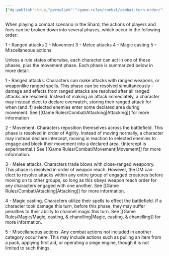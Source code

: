 ```yaml
---
{"dg-publish":true,"permalink":"/game-rules/combat/combat-turn-order/","tags":["review"]}
---
```


When playing a combat scenario in the Shard, the actions of players and foes can be broken down into several phases, which occur in the following order:

1 - Ranged attacks
2 - Movement
3 - Melee attacks
4 - Magic casting
5 - Miscellaneous actions

Unless a rule states otherwise, each character can act in one of these phases, plus the movement phase. Each phase is summarized below in more detail.

1 - Ranged attacks. Characters can make attacks with ranged weapons, or weaponlike ranged spells. This phase can be resolved simultaneously - damage and effects from ranged attacks are resolved after all ranged attacks are resolved.
Instead of making an attack immediately, a character may instead elect to declare overwatch, storing their ranged attack for when (and if) selected enemies enter some declared area during movement.
See [[Game Rules/Combat/Attacking\|Attacking]] for more information

2 - Movement. Characters reposition themselves across the battlefield. This phase is resolved in order of Agility.
Instead of moving normally, a character may instead declare intercept, moving in reaction to selected enemies to engage and block their movement into a declared area. {Intercept is experimental.}
See [[Game Rules/Combat/Movement\|Movement]] for more information.

3 - Melee attacks. Characters trade blows with close-ranged weaponry. This phase is resolved in order of weapon reach. However, the DM can elect to resolve attacks within any entire group of engaged creatures before moving on to other groups, so long as this obeys weapon reach order for any characters engaged with one another.
See [[Game Rules/Combat/Attacking\|Attacking]] for more information.


4 - Magic casting. Characters utilize their spells to effect the battlefield. If a character took damage this turn, before this phase, they may suffer penalties to their ability to channel magic this turn. 
See [[Game Rules/Magic/Magic, casting, & chanelling\|Magic, casting, & chanelling]] for more information.

5 - Miscellaneous actions. Any combat actions not included in another category occur here. This may include actions such as pulling an item from a pack, applying first aid, or operating a siege engine, though it is not limited to such things.

